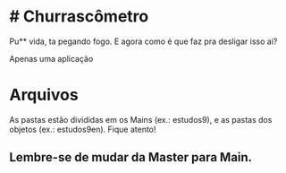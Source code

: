 # # Churrascômetro 

Pu** vida, ta pegando fogo. E agora como é que faz pra desligar isso ai?

Apenas uma aplicação 


# Arquivos

As pastas estão divididas em os Mains (ex.: estudos9), e as pastas dos objetos (ex.: estudos9en). Fique atento!

## Lembre-se de mudar da Master para Main.
<!--stackedit_data:
eyJoaXN0b3J5IjpbMTg3Mzc2MTAzMCwtODA2NzI1OTEzXX0=
-->